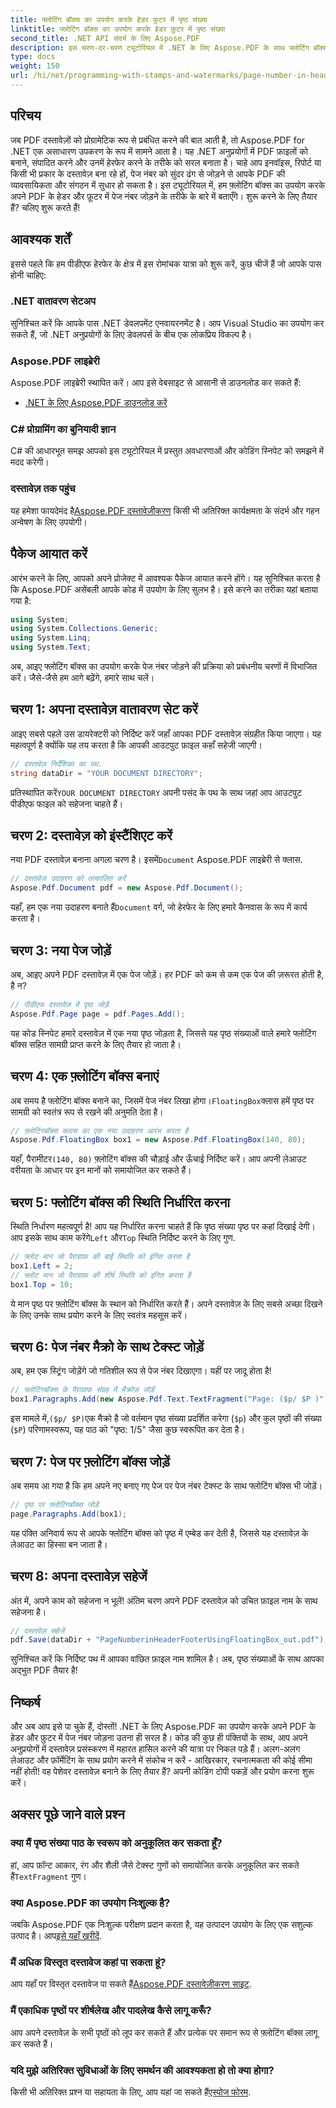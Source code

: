 ```yaml
---
title: फ्लोटिंग बॉक्स का उपयोग करके हेडर फ़ुटर में पृष्ठ संख्या
linktitle: फ्लोटिंग बॉक्स का उपयोग करके हेडर फ़ुटर में पृष्ठ संख्या
second_title: .NET API संदर्भ के लिए Aspose.PDF
description: इस चरण-दर-चरण ट्यूटोरियल में .NET के लिए Aspose.PDF के साथ फ्लोटिंग बॉक्स का उपयोग करके आसानी से अपने पीडीएफ हेडर और फुटर में पृष्ठ संख्या जोड़ें।
type: docs
weight: 150
url: /hi/net/programming-with-stamps-and-watermarks/page-number-in-header-footer-using-floating-box/
---
```

## परिचय

जब PDF दस्तावेज़ों को प्रोग्रामेटिक रूप से प्रबंधित करने की बात आती है, तो Aspose.PDF for .NET एक असाधारण उपकरण के रूप में सामने आता है। यह .NET अनुप्रयोगों में PDF फ़ाइलों को बनाने, संपादित करने और उनमें हेरफेर करने के तरीके को सरल बनाता है। चाहे आप इनवॉइस, रिपोर्ट या किसी भी प्रकार के दस्तावेज़ बना रहे हों, पेज नंबर को सुंदर ढंग से जोड़ने से आपके PDF की व्यावसायिकता और संगठन में सुधार हो सकता है। इस ट्यूटोरियल में, हम फ़्लोटिंग बॉक्स का उपयोग करके अपने PDF के हेडर और फ़ूटर में पेज नंबर जोड़ने के तरीके के बारे में बताएँगे। शुरू करने के लिए तैयार हैं? चलिए शुरू करते हैं!

## आवश्यक शर्तें

इससे पहले कि हम पीडीएफ हेरफेर के क्षेत्र में इस रोमांचक यात्रा को शुरू करें, कुछ चीजें हैं जो आपके पास होनी चाहिए:

### .NET वातावरण सेटअप
सुनिश्चित करें कि आपके पास .NET डेवलपमेंट एनवायरनमेंट है। आप Visual Studio का उपयोग कर सकते हैं, जो .NET अनुप्रयोगों के लिए डेवलपर्स के बीच एक लोकप्रिय विकल्प है।

### Aspose.PDF लाइब्रेरी
Aspose.PDF लाइब्रेरी स्थापित करें। आप इसे वेबसाइट से आसानी से डाउनलोड कर सकते हैं:

- [.NET के लिए Aspose.PDF डाउनलोड करें](https://releases.aspose.com/pdf/net/)

### C# प्रोग्रामिंग का बुनियादी ज्ञान
C# की आधारभूत समझ आपको इस ट्यूटोरियल में प्रस्तुत अवधारणाओं और कोडिंग स्निपेट को समझने में मदद करेगी।

### दस्तावेज़ तक पहुंच
 यह हमेशा फायदेमंद है[Aspose.PDF दस्तावेज़ीकरण](https://reference.aspose.com/pdf/net/) किसी भी अतिरिक्त कार्यक्षमता के संदर्भ और गहन अन्वेषण के लिए उपयोगी।

## पैकेज आयात करें

आरंभ करने के लिए, आपको अपने प्रोजेक्ट में आवश्यक पैकेज आयात करने होंगे। यह सुनिश्चित करता है कि Aspose.PDF असेंबली आपके कोड में उपयोग के लिए सुलभ है। इसे करने का तरीका यहां बताया गया है:

```csharp
using System;
using System.Collections.Generic;
using System.Linq;
using System.Text;
```

अब, आइए फ्लोटिंग बॉक्स का उपयोग करके पेज नंबर जोड़ने की प्रक्रिया को प्रबंधनीय चरणों में विभाजित करें। जैसे-जैसे हम आगे बढ़ेंगे, हमारे साथ चलें।

## चरण 1: अपना दस्तावेज़ वातावरण सेट करें

आइए सबसे पहले उस डायरेक्टरी को निर्दिष्ट करें जहाँ आपका PDF दस्तावेज़ संग्रहीत किया जाएगा। यह महत्वपूर्ण है क्योंकि यह तय करता है कि आपकी आउटपुट फ़ाइल कहाँ सहेजी जाएगी।

```csharp
// दस्तावेज़ निर्देशिका का पथ.
string dataDir = "YOUR DOCUMENT DIRECTORY";
```

 प्रतिस्थापित करें`YOUR DOCUMENT DIRECTORY` अपनी पसंद के पथ के साथ जहां आप आउटपुट पीडीएफ फाइल को सहेजना चाहते हैं।

## चरण 2: दस्तावेज़ को इंस्टैंशिएट करें

 नया PDF दस्तावेज़ बनाना अगला चरण है। इसमें`Document` Aspose.PDF लाइब्रेरी से क्लास.

```csharp
// दस्तावेज़ उदाहरण को तत्कालित करें
Aspose.Pdf.Document pdf = new Aspose.Pdf.Document();
```
 यहाँ, हम एक नया उदाहरण बनाते हैं`Document` वर्ग, जो हेरफेर के लिए हमारे कैनवास के रूप में कार्य करता है।

## चरण 3: नया पेज जोड़ें

अब, आइए अपने PDF दस्तावेज़ में एक पेज जोड़ें। हर PDF को कम से कम एक पेज की ज़रूरत होती है, है न?

```csharp
// पीडीएफ दस्तावेज़ में पृष्ठ जोड़ें
Aspose.Pdf.Page page = pdf.Pages.Add();
```
यह कोड स्निपेट हमारे दस्तावेज़ में एक नया पृष्ठ जोड़ता है, जिससे यह पृष्ठ संख्याओं वाले हमारे फ्लोटिंग बॉक्स सहित सामग्री प्राप्त करने के लिए तैयार हो जाता है।

## चरण 4: एक फ़्लोटिंग बॉक्स बनाएं

 अब समय है फ्लोटिंग बॉक्स बनाने का, जिसमें पेज नंबर लिखा होगा।`FloatingBox`क्लास हमें पृष्ठ पर सामग्री को स्वतंत्र रूप से रखने की अनुमति देता है।

```csharp
// फ़्लोटिंगबॉक्स क्लास का एक नया उदाहरण आरंभ करता है
Aspose.Pdf.FloatingBox box1 = new Aspose.Pdf.FloatingBox(140, 80);
```
 यहाँ, पैरामीटर`(140, 80)` फ़्लोटिंग बॉक्स की चौड़ाई और ऊँचाई निर्दिष्ट करें। आप अपनी लेआउट वरीयता के आधार पर इन मानों को समायोजित कर सकते हैं।

## चरण 5: फ्लोटिंग बॉक्स की स्थिति निर्धारित करना

 स्थिति निर्धारण महत्वपूर्ण है! आप यह निर्धारित करना चाहते हैं कि पृष्ठ संख्या पृष्ठ पर कहां दिखाई देगी। आप इसके साथ काम करेंगे`Left` और`Top` स्थिति निर्दिष्ट करने के लिए गुण.

```csharp
// फ़्लोट मान जो पैराग्राफ़ की बाईं स्थिति को इंगित करता है
box1.Left = 2;
// फ्लोट मान जो पैराग्राफ़ की शीर्ष स्थिति को इंगित करता है
box1.Top = 10;
```
ये मान पृष्ठ पर फ़्लोटिंग बॉक्स के स्थान को निर्धारित करते हैं। अपने दस्तावेज़ के लिए सबसे अच्छा दिखने के लिए उनके साथ प्रयोग करने के लिए स्वतंत्र महसूस करें।

## चरण 6: पेज नंबर मैक्रो के साथ टेक्स्ट जोड़ें

अब, हम एक स्ट्रिंग जोड़ेंगे जो गतिशील रूप से पेज नंबर दिखाएगा। यहीं पर जादू होता है!

```csharp
// फ्लोटिंगबॉक्स के पैराग्राफ संग्रह में मैक्रोज़ जोड़ें
box1.Paragraphs.Add(new Aspose.Pdf.Text.TextFragment("Page: ($p/ $P )"));
```
 इस मामले में,`($p/ $P)`एक मैक्रो है जो वर्तमान पृष्ठ संख्या प्रदर्शित करेगा (`$p`) और कुल पृष्ठों की संख्या (`$P`) परिणामस्वरूप, यह पाठ को "पृष्ठ: 1/5" जैसा कुछ स्वरूपित कर देता है।

## चरण 7: पेज पर फ़्लोटिंग बॉक्स जोड़ें

अब समय आ गया है कि हम अपने नए बनाए गए पेज पर पेज नंबर टेक्स्ट के साथ फ्लोटिंग बॉक्स भी जोड़ें।

```csharp
// पृष्ठ पर फ़्लोटिंगबॉक्स जोड़ें
page.Paragraphs.Add(box1);
```
यह पंक्ति अनिवार्य रूप से आपके फ्लोटिंग बॉक्स को पृष्ठ में एम्बेड कर देती है, जिससे यह दस्तावेज़ के लेआउट का हिस्सा बन जाता है। 

## चरण 8: अपना दस्तावेज़ सहेजें

अंत में, अपने काम को सहेजना न भूलें! अंतिम चरण अपने PDF दस्तावेज़ को उचित फ़ाइल नाम के साथ सहेजना है।

```csharp
// दस्तावेज़ सहेजें
pdf.Save(dataDir + "PageNumberinHeaderFooterUsingFloatingBox_out.pdf");
```
सुनिश्चित करें कि निर्दिष्ट पथ में आपका वांछित फ़ाइल नाम शामिल है। अब, पृष्ठ संख्याओं के साथ आपका अद्भुत PDF तैयार है! 

## निष्कर्ष

और अब आप इसे पा चुके हैं, दोस्तों! .NET के लिए Aspose.PDF का उपयोग करके अपने PDF के हेडर और फ़ुटर में पेज नंबर जोड़ना उतना ही सरल है। कोड की कुछ ही पंक्तियों के साथ, आप अपने अनुप्रयोगों में दस्तावेज़ प्रसंस्करण में महारत हासिल करने की यात्रा पर निकल पड़े हैं। अलग-अलग लेआउट और फ़ॉर्मेटिंग के साथ प्रयोग करने में संकोच न करें - आखिरकार, रचनात्मकता की कोई सीमा नहीं होती! वह पेशेवर दस्तावेज़ बनाने के लिए तैयार हैं? अपनी कोडिंग टोपी पकड़ें और प्रयोग करना शुरू करें।

## अक्सर पूछे जाने वाले प्रश्न

### क्या मैं पृष्ठ संख्या पाठ के स्वरूप को अनुकूलित कर सकता हूँ?  
 हां, आप फ़ॉन्ट आकार, रंग और शैली जैसे टेक्स्ट गुणों को समायोजित करके अनुकूलित कर सकते हैं`TextFragment` गुण।

### क्या Aspose.PDF का उपयोग निःशुल्क है?  
 जबकि Aspose.PDF एक निःशुल्क परीक्षण प्रदान करता है, यह उत्पादन उपयोग के लिए एक सशुल्क उत्पाद है। आप[इसे यहाँ खरीदें](https://purchase.aspose.com/buy).

### मैं अधिक विस्तृत दस्तावेज कहां पा सकता हूं?  
 आप यहाँ पर विस्तृत दस्तावेज पा सकते हैं[Aspose.PDF दस्तावेज़ीकरण साइट](https://reference.aspose.com/pdf/net/).

### मैं एकाधिक पृष्ठों पर शीर्षलेख और पादलेख कैसे लागू करूँ?  
आप अपने दस्तावेज़ के सभी पृष्ठों को लूप कर सकते हैं और प्रत्येक पर समान रूप से फ़्लोटिंग बॉक्स लागू कर सकते हैं।

### यदि मुझे अतिरिक्त सुविधाओं के लिए समर्थन की आवश्यकता हो तो क्या होगा?  
किसी भी अतिरिक्त प्रश्न या सहायता के लिए, आप यहां जा सकते हैं[एस्पोज फोरम](https://forum.aspose.com/c/pdf/10).